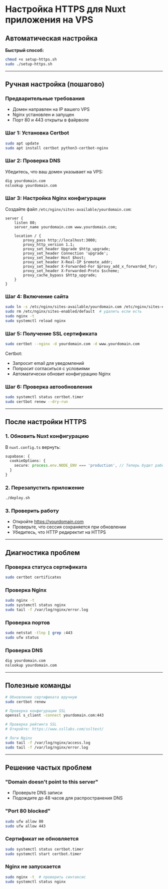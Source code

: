 # Настройка HTTPS для Nuxt приложения на VPS

## Автоматическая настройка

**Быстрый способ:**
```bash
chmod +x setup-https.sh
sudo ./setup-https.sh
```

---

## Ручная настройка (пошагово)

### Предварительные требования
- Домен направлен на IP вашего VPS
- Nginx установлен и запущен
- Порт 80 и 443 открыты в файрволе

### Шаг 1: Установка Certbot
```bash
sudo apt update
sudo apt install certbot python3-certbot-nginx
```

### Шаг 2: Проверка DNS
Убедитесь, что ваш домен указывает на VPS:
```bash
dig yourdomain.com
nslookup yourdomain.com
```

### Шаг 3: Настройка Nginx конфигурации
Создайте файл `/etc/nginx/sites-available/yourdomain.com`:
```nginx
server {
    listen 80;
    server_name yourdomain.com www.yourdomain.com;
    
    location / {
        proxy_pass http://localhost:3000;
        proxy_http_version 1.1;
        proxy_set_header Upgrade $http_upgrade;
        proxy_set_header Connection 'upgrade';
        proxy_set_header Host $host;
        proxy_set_header X-Real-IP $remote_addr;
        proxy_set_header X-Forwarded-For $proxy_add_x_forwarded_for;
        proxy_set_header X-Forwarded-Proto $scheme;
        proxy_cache_bypass $http_upgrade;
    }
}
```

### Шаг 4: Включение сайта
```bash
sudo ln -s /etc/nginx/sites-available/yourdomain.com /etc/nginx/sites-enabled/
sudo rm /etc/nginx/sites-enabled/default  # удалить если есть
sudo nginx -t
sudo systemctl reload nginx
```

### Шаг 5: Получение SSL сертификата
```bash
sudo certbot --nginx -d yourdomain.com -d www.yourdomain.com
```

Certbot:
- Запросит email для уведомлений
- Попросит согласиться с условиями
- Автоматически обновит конфигурацию Nginx

### Шаг 6: Проверка автообновления
```bash
sudo systemctl status certbot.timer
sudo certbot renew --dry-run
```

---

## После настройки HTTPS

### 1. Обновить Nuxt конфигурацию
В `nuxt.config.ts` вернуть:
```typescript
supabase: {
  cookieOptions: {
    secure: process.env.NODE_ENV === 'production', // Теперь будет работать!
  }
}
```

### 2. Перезапустить приложение
```bash
./deploy.sh
```

### 3. Проверить работу
- Откройте https://yourdomain.com
- Проверьте, что сессия сохраняется при обновлении
- Убедитесь, что HTTP редиректит на HTTPS

---

## Диагностика проблем

### Проверка статуса сертификата
```bash
sudo certbot certificates
```

### Проверка Nginx
```bash
sudo nginx -t
sudo systemctl status nginx
sudo tail -f /var/log/nginx/error.log
```

### Проверка портов
```bash
sudo netstat -tlnp | grep :443
sudo ufw status
```

### Проверка DNS
```bash
dig yourdomain.com
nslookup yourdomain.com
```

---

## Полезные команды

```bash
# Обновление сертификата вручную
sudo certbot renew

# Проверка конфигурации SSL
openssl s_client -connect yourdomain.com:443

# Проверка рейтинга SSL
# Откройте: https://www.ssllabs.com/ssltest/

# Логи Nginx
sudo tail -f /var/log/nginx/access.log
sudo tail -f /var/log/nginx/error.log
```

---

## Решение частых проблем

### "Domain doesn't point to this server"
- Проверьте DNS записи
- Подождите до 48 часов для распространения DNS

### "Port 80 blocked"
```bash
sudo ufw allow 80
sudo ufw allow 443
```

### Сертификат не обновляется
```bash
sudo systemctl status certbot.timer
sudo systemctl start certbot.timer
```

### Nginx не запускается
```bash
sudo nginx -t  # проверить синтаксис
sudo systemctl status nginx
``` 